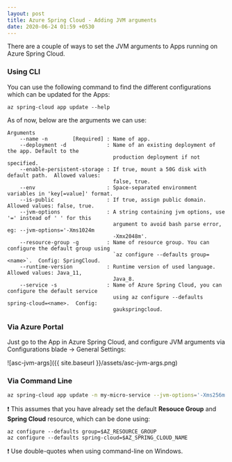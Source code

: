```yaml
---
layout: post
title: Azure Spring Cloud - Adding JVM arguments
date: 2020-06-24 01:59 +0530
---
```


There are a couple of ways to set the JVM arguments to Apps running on Azure Spring Cloud.

### Using CLI

You can use the following command to find the different configurations which can be updated for the Apps:

```cli
az spring-cloud app update --help
```

As of now, below are the arguments we can use:

```list
Arguments
    --name -n        [Required] : Name of app.
    --deployment -d             : Name of an existing deployment of the app. Default to the
                                  production deployment if not specified.
    --enable-persistent-storage : If true, mount a 50G disk with default path.  Allowed values:
                                  false, true.
    --env                       : Space-separated environment variables in 'key[=value]' format.
    --is-public                 : If true, assign public domain.  Allowed values: false, true.
    --jvm-options               : A string containing jvm options, use '=' instead of ' ' for this
                                  argument to avoid bash parse error, eg: --jvm-options='-Xms1024m
                                  -Xmx2048m'.
    --resource-group -g         : Name of resource group. You can configure the default group using
                                  `az configure --defaults group=<name>`.  Config: SpringCloud.
    --runtime-version           : Runtime version of used language.  Allowed values: Java_11,
                                  Java_8.
    --service -s                : Name of Azure Spring Cloud, you can configure the default service
                                  using az configure --defaults spring-cloud=<name>.  Config:
                                  gaukspringcloud.
```

### Via Azure Portal

Just go to the App in Azure Spring Cloud, and configure JVM arguments via Configurations blade -> General Settings:  

![asc-jvm-args]({{ site.baseurl }}/assets/asc-jvm-args.png)

### Via Command Line

```bash
az spring-cloud app update -n my-micro-service --jvm-options='-Xms256m -Xmx512m'
```

:exclamation: This assumes that you have already set the default __Resouce Group__ and __Spring Cloud__ resource, which can be done using:

```cli
az configure --defaults group=$AZ_RESOURCE_GROUP
az configure --defaults spring-cloud=$AZ_SPRING_CLOUD_NAME
```

:exclamation: Use double-quotes when using command-line on Windows.
